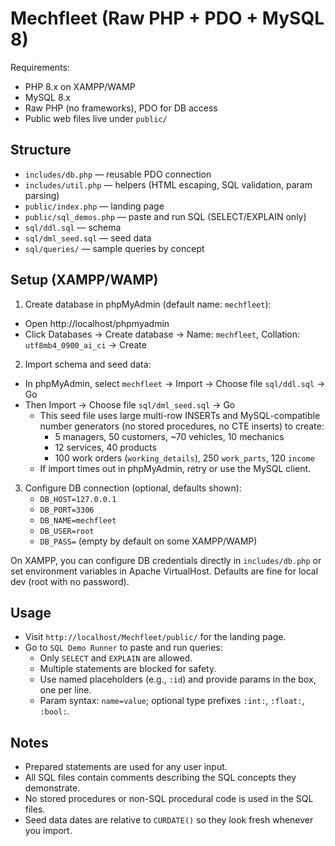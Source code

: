 # Mechfleet (Raw PHP + PDO + MySQL 8)

Requirements:
- PHP 8.x on XAMPP/WAMP
- MySQL 8.x
- Raw PHP (no frameworks), PDO for DB access
- Public web files live under `public/`

## Structure
- `includes/db.php` — reusable PDO connection
- `includes/util.php` — helpers (HTML escaping, SQL validation, param parsing)
- `public/index.php` — landing page
- `public/sql_demos.php` — paste and run SQL (SELECT/EXPLAIN only)
- `sql/ddl.sql` — schema
- `sql/dml_seed.sql` — seed data
- `sql/queries/` — sample queries by concept

## Setup (XAMPP/WAMP)
1. Create database in phpMyAdmin (default name: `mechfleet`):
  - Open http://localhost/phpmyadmin
  - Click Databases → Create database → Name: `mechfleet`, Collation: `utf8mb4_0900_ai_ci` → Create
2. Import schema and seed data:
  - In phpMyAdmin, select `mechfleet` → Import → Choose file `sql/ddl.sql` → Go
  - Then Import → Choose file `sql/dml_seed.sql` → Go
    - This seed file uses large multi-row INSERTs and MySQL-compatible number generators (no stored procedures, no CTE inserts) to create:
      - 5 managers, 50 customers, ~70 vehicles, 10 mechanics
      - 12 services, 40 products
      - 100 work orders (`working_details`), 250 `work_parts`, 120 `income`
    - If import times out in phpMyAdmin, retry or use the MySQL client.
3. Configure DB connection (optional, defaults shown):
   - `DB_HOST=127.0.0.1`
   - `DB_PORT=3306`
   - `DB_NAME=mechfleet`
   - `DB_USER=root`
   - `DB_PASS=` (empty by default on some XAMPP/WAMP)

On XAMPP, you can configure DB credentials directly in `includes/db.php` or set environment variables in Apache VirtualHost. Defaults are fine for local dev (root with no password).

## Usage
- Visit `http://localhost/Mechfleet/public/` for the landing page.
- Go to `SQL Demo Runner` to paste and run queries:
  - Only `SELECT` and `EXPLAIN` are allowed.
  - Multiple statements are blocked for safety.
  - Use named placeholders (e.g., `:id`) and provide params in the box, one per line.
  - Param syntax: `name=value`; optional type prefixes `:int:`, `:float:`, `:bool:`.

## Notes
- Prepared statements are used for any user input.
- All SQL files contain comments describing the SQL concepts they demonstrate.
- No stored procedures or non-SQL procedural code is used in the SQL files.
 - Seed data dates are relative to `CURDATE()` so they look fresh whenever you import.
